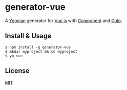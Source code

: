 # generator-vue

A [Yeoman](http://yeoman.io) generator for [Vue.js](http://vuejs.org) with [Component](https://github.com/component/component) and [Gulp](http://gulpjs.com).

## Install & Usage

```
$ npm install -g generator-vue
$ mkdir myproject && cd myproject
$ yo vue
```

## License

[MIT](http://en.wikipedia.org/wiki/MIT_License)
